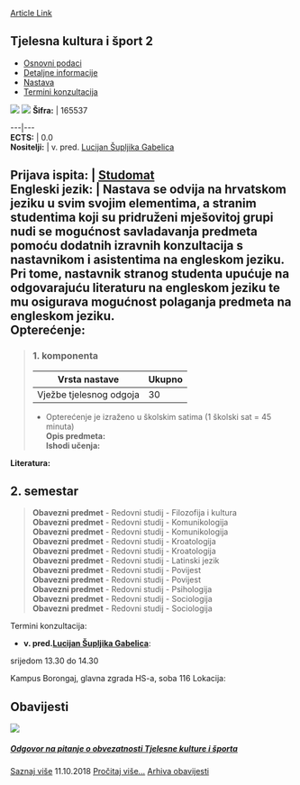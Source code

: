 [Article Link](https://www.fhs.hr/predmet/tks2_a)

## Tjelesna kultura i šport 2
  * [Osnovni podaci](https://www.fhs.hr/predmet/tks2_a#v1id-523833_863541_1_0 "Osnovni podaci")
  * [Detaljne informacije](https://www.fhs.hr/predmet/tks2_a#v1id-523833_863541_1_1 "Detaljne informacije")
  * [Nastava](https://www.fhs.hr/predmet/tks2_a#v1id-523833_863541_1_2 "Nastava")
  * [Termini konzultacija](https://www.fhs.hr/predmet/tks2_a#v1id-523833_863541_1_3 "Termini konzultacija")


[![](https://www.fhs.hr/img/flags/gif/hr.gif)](https://www.fhs.hr/predmet/tks2_a) [![](https://www.fhs.hr/img/flags/gif/gb.gif)](https://www.fhs.hr/en/course/peas2_a)
**Šifra:** |  165537  
  
---|---  
**ECTS:** |  0.0   
**Nositelji:** |  v. pred. [Lucijan Šupljika Gabelica](https://www.fhs.hr/djelatnik/lucijan.supljika_gabelica)   
  
**Prijava ispita:** |  [Studomat](http://www.isvu.hr/studomat)  
**Engleski jezik:** |  Nastava se odvija na hrvatskom jeziku u svim svojim elementima, a stranim studentima koji su pridruženi mješovitoj grupi nudi se mogućnost savladavanja predmeta pomoću dodatnih izravnih konzultacija s nastavnikom i asistentima na engleskom jeziku. Pri tome, nastavnik stranog studenta upućuje na odgovarajuću literaturu na engleskom jeziku te mu osigurava mogućnost polaganja predmeta na engleskom jeziku.   
**Opterećenje:**  
---  
> ### 1. komponenta
> | Vrsta nastave | Ukupno  
> ---|---  
> Vježbe tjelesnog odgoja | 30  
> * Opterećenje je izraženo u školskim satima (1 školski sat = 45 minuta)   
**Opis predmeta:**  
> **Ishodi učenja:**  

  
**Literatura:**  

  
**2. semestar**  
---  
> **Obavezni predmet** - Redovni studij - Filozofija i kultura  
>  **Obavezni predmet** - Redovni studij - Komunikologija  
>  **Obavezni predmet** - Redovni studij - Komunikologija  
>  **Obavezni predmet** - Redovni studij - Kroatologija  
>  **Obavezni predmet** - Redovni studij - Kroatologija  
>  **Obavezni predmet** - Redovni studij - Latinski jezik  
>  **Obavezni predmet** - Redovni studij - Povijest  
>  **Obavezni predmet** - Redovni studij - Povijest  
>  **Obavezni predmet** - Redovni studij - Psihologija  
>  **Obavezni predmet** - Redovni studij - Sociologija  
>  **Obavezni predmet** - Redovni studij - Sociologija  
>   
Termini konzultacija: 
  * **v. pred.[Lucijan Šupljika Gabelica](https://www.fhs.hr/djelatnik/lucijan.supljika_gabelica)**: 
  
srijedom 13.30 do 14.30  
  
Kampus Borongaj, glavna zgrada HS-a, soba 116
Lokacija: 


## Obavijesti
[ ![](https://www.fhs.hr/_pub/themes_static/hrstud2024/default/img/default_news.jpg) ](https://www.fhs.hr/predmet/tks2_a?@=215wz#news_112235)
#####  [Odgovor na pitanje o obvezatnosti Tjelesne kulture i športa](https://www.fhs.hr/predmet/tks2_a?@=215wz#news_112235)
[Saznaj više](https://www.fhs.hr/predmet/tks2_a?@=215wz#news_112235)
11.10.2018
[Pročitaj više...](https://www.fhs.hr/predmet/tks2_a?@=215wz#news_112235 "Pročitaj obavijest: Odgovor na pitanje o obvezatnosti Tjelesne kulture i športa")
[Arhiva obavijesti](https://www.fhs.hr/predmet/tks2_a?@=20ux1#news_112235 "Arhiva obavijesti")
